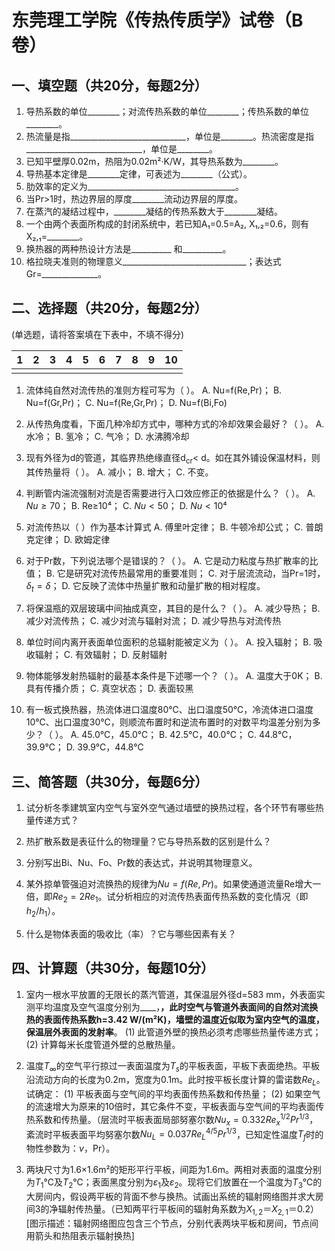 # 东莞理工学院《传热传质学》试卷（B卷）

## 一、填空题（共20分，每题2分）

1. 导热系数的单位________；对流传热系数的单位________；传热系数的单位________。
2. 热流量是指_____________________________，单位是________。热流密度是指_____________________________，单位是________。
3. 已知平壁厚0.02m，热阻为0.02m²·K/W，其导热系数为________。
4. 导热基本定律是________定律，可表述为________（公式）。
5. 肋效率的定义为_____________________________________。
6. 当Pr>1时，热边界层的厚度________流动边界层的厚度。
7. 在蒸汽的凝结过程中，________凝结的传热系数大于________凝结。
8. 一个由两个表面所构成的封闭系统中，若已知A₁=0.5=A₂, X₁,₂=0.6，则有X₂,₁=________。
9. 换热器的两种热设计方法是__________ 和__________。
10. 格拉晓夫准则的物理意义_______________________________；表达式Gr=______________。


## 二、选择题（共20分，每题2分）

(单选题，请将答案填在下表中，不填不得分)

| 1 | 2 | 3 | 4 | 5 | 6 | 7 | 8 | 9 | 10 |
|---|---|---|---|---|---|---|---|---|---|
|  |  |  |  |  |  |  |  |  |  |


1. 流体纯自然对流传热的准则方程可写为（    ）。
    A. Nu=f(Re,Pr)；
    B. Nu=f(Gr,Pr)；
    C. Nu=f(Re,Gr,Pr)；
    D. Nu=f(Bi,Fo)

2. 从传热角度看，下面几种冷却方式中，哪种方式的冷却效果会最好？（    ）。
    A. 水冷；
    B. 氢冷；
    C. 气冷；
    D. 水沸腾冷却

3. 现有外径为d的管道，其临界热绝缘直径d<sub>cr</sub>< d。如在其外铺设保温材料，则其传热量将（      ）。
    A. 减小；
    B. 增大；
    C. 不变。

4. 判断管内湍流强制对流是否需要进行入口效应修正的依据是什么？（    ）。
    A. $Nu \ge 70$；
    B. Re≥10⁴；
    C. $Nu < 50$；
    D. $Nu < 10⁴$

5. 对流传热以（    ）作为基本计算式
    A. 傅里叶定律；
    B. 牛顿冷却公式；
    C. 普朗克定律；
    D. 欧姆定律

6. 对于Pr数，下列说法哪个是错误的？（    ）。
    A. 它是动力粘度与热扩散率的比值；
    B. 它是研究对流传热最常用的重要准则；
    C. 对于层流流动，当Pr=1时，$\delta_t = \delta$；
    D. 它反映了流体中热量扩散和动量扩散的相对程度。

7. 将保温瓶的双层玻璃中间抽成真空，其目的是什么？（    ）。
    A. 减少导热；
    B. 减少对流传热；
    C. 减少对流与辐射对流；
    D. 减少导热与对流传热

8. 单位时间内离开表面单位面积的总辐射能被定义为（    ）。
    A. 投入辐射；
    B. 吸收辐射；
    C. 有效辐射；
    D. 反射辐射

9. 物体能够发射热辐射的最基本条件是下述哪一个？（    ）。
    A. 温度大于0K；
    B. 具有传播介质；
    C. 真空状态；
    D. 表面较黑

10. 有一板式换热器，热流体进口温度80℃、出口温度50℃，冷流体进口温度10℃、出口温度30℃，则顺流布置时和逆流布置时的对数平均温差分别为多少？（    ）。
    A. 45.0℃，45.0℃；
    B. 42.5℃，40.0℃；
    C. 44.8℃，39.9℃；
    D. 39.9℃，44.8℃


## 三、简答题（共30分，每题6分）

1. 试分析冬季建筑室内空气与室外空气通过墙壁的换热过程，各个环节有哪些热量传递方式？

2. 热扩散系数是表征什么的物理量？它与导热系数的区别是什么？

3. 分别写出Bi、Nu、Fo、Pr数的表达式，并说明其物理意义。

4. 某外掠单管强迫对流换热的规律为$Nu = f(Re,Pr)$。如果使通道流量Re增大一倍，即$Re_2 = 2Re_1$。试分析相应的对流传热表面传热系数的变化情况（即$h_2/h_1$）。

5. 什么是物体表面的吸收比（率）？它与哪些因素有关？


## 四、计算题（共30分，每题10分）

1. 室内一根水平放置的无限长的蒸汽管道，其保温层外径d=583 mm，外表面实测平均温度及空气温度分别为____，____，此时空气与管道外表面间的自然对流换热的表面传热系数h=3.42 W/(m²K)，墙壁的温度近似取为室内空气的温度，保温层外表面的发射率____。
    (1) 此管道外壁的换热必须考虑哪些热量传递方式；
    (2) 计算每米长度管道外壁的总散热量。

2. 温度$T_∞$的空气平行掠过一表面温度为$T_s$的平板表面，平板下表面绝热。平板沿流动方向的长度为0.2m，宽度为0.1m。此时按平板长度计算的雷诺数$Re_L$。试确定：
    (1) 平板表面与空气间的平均表面传热系数和传热量；
    (2) 如果空气的流速增大为原来的10倍时，其它条件不变，平板表面与空气间的平均表面传热系数和传热量。（层流时平板表面局部努塞尔数$Nu_x = 0.332Re_x^{1/2}Pr^{1/3}$，紊流时平板表面平均努塞尔数$Nu_L = 0.037Re_L^{4/5}Pr^{1/3}$，已知定性温度$T_f$时的物性参数为：$\nu$，Pr）。

3. 两块尺寸为1.6×1.6m²的矩形平行平板，间距为1.6m。两相对表面的温度分别为$T_1$℃及$T_2$℃；表面黑度分别为$\varepsilon_1$及$\varepsilon_2$。现将它们放置在一个温度为$T_3$℃的大房间内，假设两平板的背面不参与换热。试画出系统的辐射网络图并求大房间3的净辐射传热量。（已知两平行平板间的辐射角系数为$X_{1,2}$＝$X_{2,1}$＝0.2） [图示描述：辐射网络图应包含三个节点，分别代表两块平板和房间，节点间用箭头和热阻表示辐射换热]